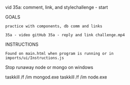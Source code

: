 vid 35a: comment, link, and stylechallenge - start


GOALS

    practice with components, db comm and links

    35a - video gitHub 35a - reply and link challenge.mp4

    
INSTRUCTIONS

    Found on main.html when program is running or in imports/ui/Instructions.js



Stop runaway node or mongo on windows

taskkill /f /im mongod.exe
taskkill /f /im node.exe